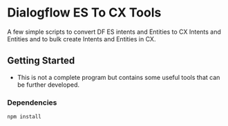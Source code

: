 # Dialogflow ES To CX Tools
A few simple scripts to convert DF ES intents and Entities to CX Intents and Entities and to bulk create Intents and Entities in CX.

## Getting Started
* This is not a complete program but contains some useful tools that can be further developed.
### Dependencies

```
npm install

```
